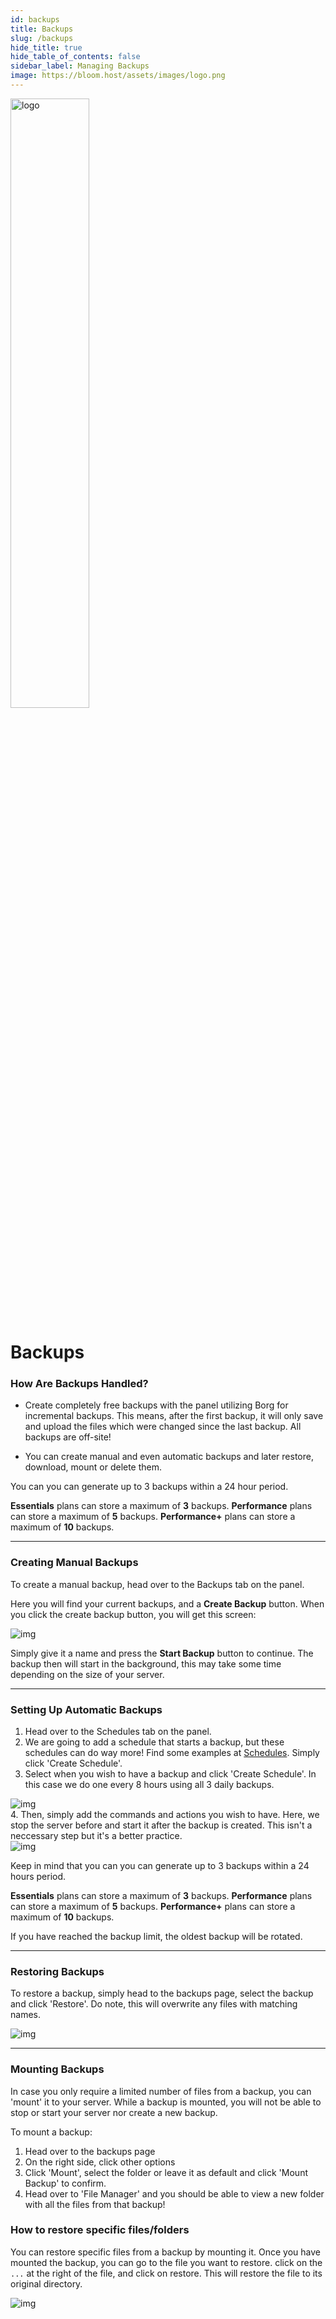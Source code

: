 ```yaml
---
id: backups
title: Backups
slug: /backups
hide_title: true
hide_table_of_contents: false
sidebar_label: Managing Backups
image: https://bloom.host/assets/images/logo.png
---
```


<div class="text--center">
<img src="https://bloom.host/logo-white.svg" alt="logo" height="50%" width="50%"/>
<h1>Backups</h1>
</div>

### How Are Backups Handled?

- Create completely free backups with the panel utilizing Borg for incremental backups. This means, after the first backup, it will only save and upload the files which were changed since the last backup. All backups are off-site!

- You can create manual and even automatic backups and later restore, download, mount or delete them.

You can you can generate up to 3 backups within a 24 hour period.

**Essentials** plans can store a maximum of **3** backups.
**Performance** plans can store a maximum of **5** backups.
**Performance+** plans can store a maximum of **10** backups.

---

### Creating Manual Backups
To create a manual backup, head over to the Backups tab on the panel.

Here you will find your current backups, and a **Create Backup** button. When you click the create backup button, you will get this screen:

<div class="text--center"><img src={require('../../static/imgs/using_the_panel/backups/1.png').default} alt="img"/></div>

Simply give it a name and press the **Start Backup** button to continue. The backup then will start in the background, this may take some time depending on the size of your server.

---

### Setting Up Automatic Backups

1. Head over to the Schedules tab on the panel.
2. We are going to add a schedule that starts a backup, but these schedules can do way more! Find some examples at [Schedules](schedules.md). Simply click 'Create Schedule'. 
3. Select when you wish to have a backup and click 'Create Schedule'. In this case we do one every 8 hours using all 3 daily backups.
<div class="text--center"><img src={require('../../static/imgs/using_the_panel/backups/2.png').default} alt="img"/></div>
4. Then, simply add the commands and actions you wish to have. Here, we stop the server before and start it after the backup is created. This isn't a neccessary step but it's a better practice.
<div class="text--center"><img src={require('../../static/imgs/using_the_panel/backups/3.png').default} alt="img"/></div>


Keep in mind that you can you can generate up to 3 backups within a 24 hours period.

**Essentials** plans can store a maximum of **3** backups.
**Performance** plans can store a maximum of **5** backups.
**Performance+** plans can store a maximum of **10** backups.

If you have reached the backup limit, the oldest backup will be rotated.

---

### Restoring Backups

To restore a backup, simply head to the backups page, select the backup and click 'Restore'. Do note, this will overwrite any files with matching names. 

<div class="text--center"><img src={require('../../static/imgs/using_the_panel/backups/4.png').default} alt="img"/></div>

---

### Mounting Backups

In case you only require a limited number of files from a backup, you can 'mount' it to your server. While a backup is mounted, you will not be able to stop or start your server nor create a new backup. 

To mount a backup:
1. Head over to the backups page
2. On the right side, click other options
3. Click 'Mount', select the folder or leave it as default and click 'Mount Backup' to confirm.
4. Head over to 'File Manager' and you should be able to view a new folder with all the files from that backup!

### How to restore specific files/folders

You can restore specific files from a backup by mounting it. Once you have mounted the backup, you can go to the file you want to restore. click on the `...` at the right of the file, and click on restore. This will restore the file to its original directory.

<div class="text--center"><img src={require('../../static/imgs/using_the_panel/backups/5.png').default} alt="img"/></div>
